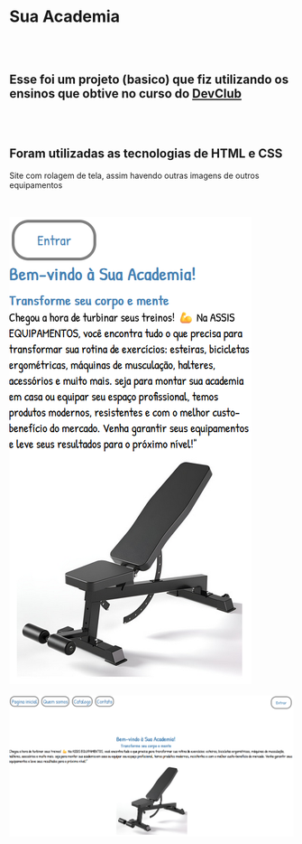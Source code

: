 <h1>Sua Academia</h1>
<br>
<br>
<h2>Esse foi um projeto (basico) que fiz utilizando os ensinos que obtive no curso do <a href="https://aulas.devclub.com.br/m/courses">DevClub</a></h2>
<br>
<br>
<h2>Foram utilizadas as tecnologias de HTML e CSS</h2>
<p>Site com rolagem de tela, assim havendo outras imagens de outros equipamentos</p>
<br>
<br>
<img src="https://github.com/matheusassisvig/Project-GitHub-DevClub/blob/main/IMG/tela%20de%20cel.png?raw=true"/>
<br>
<br>
<img src="https://github.com/matheusassisvig/Project-GitHub-DevClub/blob/main/IMG/tela%20de%20pc.png?raw=true"/>
